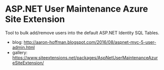 # ASP.NET User Maintenance Azure Site Extension

Tool to bulk add/remove users into the default ASP.NET Identity SQL Tables.

 - blog: http://aaron-hoffman.blogspot.com/2016/08/aspnet-mvc-5-user-admin.html
 - gallery: https://www.siteextensions.net/packages/AspNetUserMaintenanceAzureSiteExtension/
